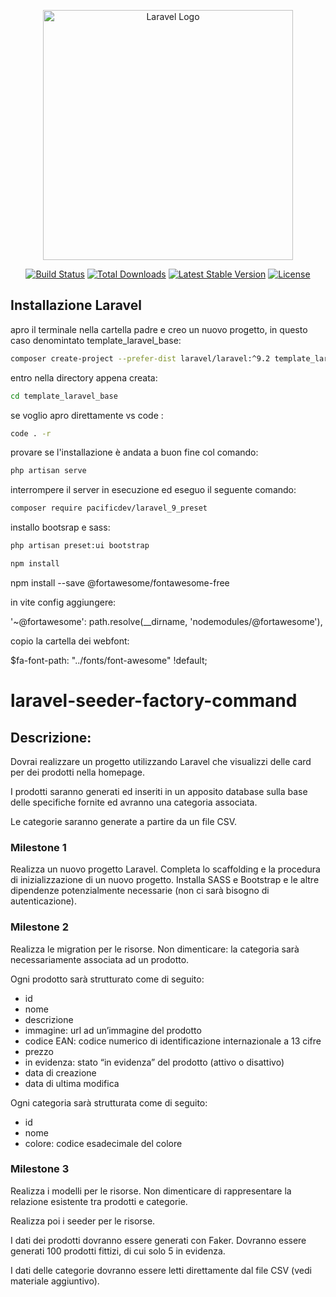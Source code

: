 <p align="center"><a href="https://laravel.com" target="_blank"><img src="https://raw.githubusercontent.com/laravel/art/master/logo-lockup/5%20SVG/2%20CMYK/1%20Full%20Color/laravel-logolockup-cmyk-red.svg" width="400" alt="Laravel Logo"></a></p>

<p align="center">
<a href="https://github.com/laravel/framework/actions"><img src="https://github.com/laravel/framework/workflows/tests/badge.svg" alt="Build Status"></a>
<a href="https://packagist.org/packages/laravel/framework"><img src="https://img.shields.io/packagist/dt/laravel/framework" alt="Total Downloads"></a>
<a href="https://packagist.org/packages/laravel/framework"><img src="https://img.shields.io/packagist/v/laravel/framework" alt="Latest Stable Version"></a>
<a href="https://packagist.org/packages/laravel/framework"><img src="https://img.shields.io/packagist/l/laravel/framework" alt="License"></a>
</p>

## Installazione Laravel

apro il terminale nella cartella padre e creo un nuovo progetto, in questo caso denomintato template_laravel_base:
```bash
composer create-project --prefer-dist laravel/laravel:^9.2 template_laravel_base
```
entro nella directory appena creata:
```bash
cd template_laravel_base
```
se voglio apro direttamente vs code :
```bash
code . -r
```
provare se l'installazione è andata a buon fine col comando:
```bash
php artisan serve
```
interrompere il server in esecuzione ed eseguo il seguente comando:
```bash
composer require pacificdev/laravel_9_preset
```
installo bootsrap e sass:
```bash
php artisan preset:ui bootstrap
```
```bash
npm install
```

npm install --save @fortawesome/fontawesome-free

in vite config aggiungere:

'~@fortawesome':
                path.resolve(__dirname, 'nodemodules/@fortawesome'),

copio la cartella dei webfont:


$fa-font-path: "../fonts/font-awesome" !default;



# laravel-seeder-factory-command

## Descrizione:

Dovrai realizzare un progetto utilizzando Laravel che visualizzi delle card per dei prodotti nella homepage. 

I prodotti saranno generati ed inseriti in un apposito database sulla base delle specifiche fornite ed avranno una categoria associata.

Le categorie saranno generate a partire da un file CSV.
 
### Milestone 1
Realizza un nuovo progetto Laravel. Completa lo scaffolding e la procedura di inizializzazione di un nuovo progetto. Installa SASS e Bootstrap e le altre dipendenze potenzialmente necessarie (non ci sarà bisogno di autenticazione).

### Milestone 2
Realizza le migration per le risorse. Non dimenticare: la categoria sarà necessariamente associata ad un prodotto.

Ogni prodotto sarà strutturato come di seguito:
- id
- nome
- descrizione
- immagine: url ad un’immagine del prodotto
- codice EAN: codice numerico di identificazione internazionale a 13 cifre
- prezzo
- in evidenza: stato “in evidenza” del prodotto (attivo o disattivo)
- data di creazione
- data di ultima modifica

Ogni categoria sarà strutturata come di seguito:
- id
- nome
- colore: codice esadecimale del colore

### Milestone 3
Realizza i modelli per le risorse. Non dimenticare di rappresentare la relazione esistente tra prodotti e categorie. 

Realizza poi i seeder per le risorse. 

I dati dei prodotti dovranno essere generati con Faker. Dovranno essere generati 100 prodotti fittizi, di cui solo 5 in evidenza.

I dati delle categorie dovranno essere letti direttamente dal file CSV (vedi materiale aggiuntivo).
